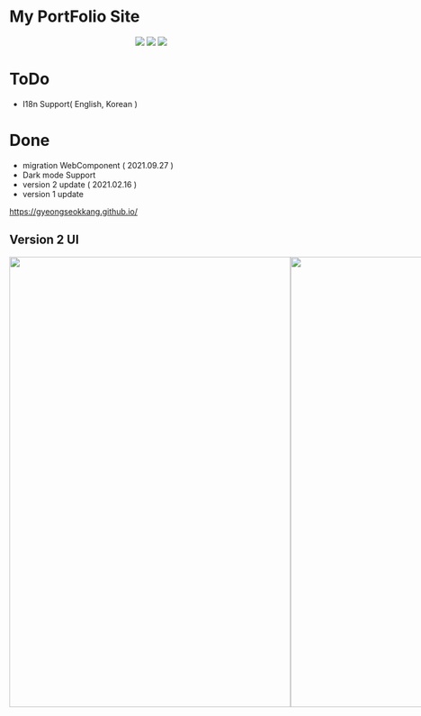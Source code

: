 # My PortFolio Site
<p align='center'>
    <img src="https://img.shields.io/badge/Javscript-ES6-yellow?logo=javascript"/>
    <img src="https://img.shields.io/badge/Plotly.js-v1.58.4-blue?logo=plotly">
    <img src="https://img.shields.io/badge/Bootstrap-v3.3.2-violet?logo=bootstrap">
</p>


# ToDo
* I18n Support( English, Korean )

# Done 
* migration WebComponent ( 2021.09.27 )
* Dark mode Support
* version 2 update ( 2021.02.16 )
* version 1 update

https://gyeongseokkang.github.io/
## Version 2 UI
<div style="display: flex;"> 
  <img src="https://user-images.githubusercontent.com/61446585/108068840-f529bc80-70a5-11eb-88cb-288b3839e10f.png" width="500" height="800">
<img src="https://user-images.githubusercontent.com/61446585/108069634-f0193d00-70a6-11eb-8b7a-c978ea5ed0b4.png" width="500" height="800">
 </div>

